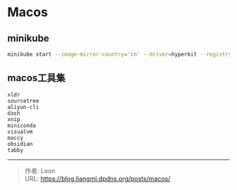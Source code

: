 # Macos

## minikube
```bash
minikube start --image-mirror-country='cn' --driver=hyperkit --registry-mirror="<https://xxx.mirror.aliyuncs.com>"
```

## macos工具集
```text
xldr
sourcetree
aliyun-cli
dash
xnip
miniconda
visualvm
maccy
obsidian
tabby
```

---

> 作者: Leon  
> URL: https://blog.liangml.dpdns.org/posts/macos/  

